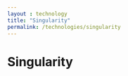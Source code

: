```yaml
---
layout : technology
title: "Singularity"
permalink: /technologies/singularity
---
```


# Singularity